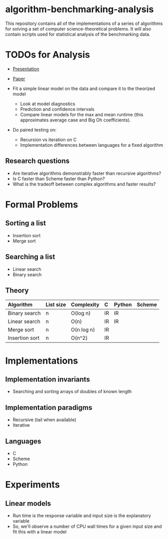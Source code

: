 # algorithm-benchmarking-analysis
This repository contains all of the implementations of a series of algorithms
for solving a set of computer science-theoretical problems. It will also
contain scripts used for statistical analysis of the benchmarking data.

# TODOs for Analysis

* [Presentation](https://www.overleaf.com/5137733pskbcz)
* [Paper](https://www.overleaf.com/4636137dmzkwk)

* Fit a simple linear model on the data and compare it to the theorized model
    * Look at model diagnostics
    * Prediction and confidence intervals
    * Compare linear models for the max and mean runtime (this approximates 
      average case and Big Oh coefficients).
* Do paired testing on:
    * Recursion vs iteration on C
    * Implementation differences between languages for a fixed algorithm

## Research questions

* Are iterative algorithms demonstrably faster than recursive algorithms?
* Is C faster than Scheme faster than Python?
* What is the tradeoff between complex algorithms and faster results?


# Formal Problems

## Sorting a list

* Insertion sort
* Merge sort

## Searching a list

* Linear search
* Binary search

## Theory

| Algorithm | List size | Complexity | C | Python | Scheme |
|:----------|:----------|:-----------|:--|:-------|:-------|
| Binary search | n | O(log n) | IR | IR | |
| Linear search | n | O(n) | IR | IR | |
| Merge sort | n | O(n log n) | IR | | |
| Insertion sort | n | O(n^2) | IR | | |

# Implementations

## Implementation invariants

* Searching and sorting arrays of doubles of known length

## Implementation paradigms

* Recursive (tail when available)
* Iterative 

## Languages

* C
* Scheme
* Python

# Experiments

## Linear models

* Run time is the response variable and input size is the explanatory variable
* So, we'll observe a number of CPU wall times for a given input size and fit this with a linear model
